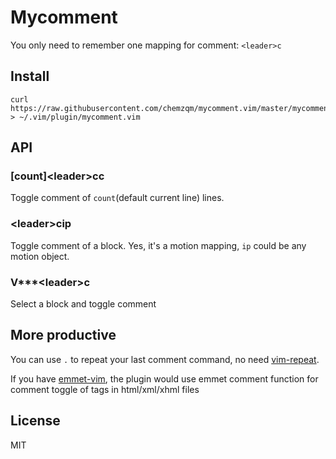 # Mycomment

You only need to remember one mapping for comment:  `<leader>c`

## Install

    curl https://raw.githubusercontent.com/chemzqm/mycomment.vim/master/mycomment.vim > ~/.vim/plugin/mycomment.vim

## API

### [count]\<leader\>cc

Toggle comment of `count`(default current line) lines.

### \<leader\>cip

Toggle comment of a block. Yes, it's a motion mapping, `ip` could be any motion object.

### V\*\*\*\<leader\>c

Select a block and toggle comment

## More productive

You can use `.` to repeat your last comment command, no need [vim-repeat](https://github.com/tpope/vim-repeat).

If you have [emmet-vim](https://github.com/mattn/emmet-vim), the plugin would use emmet comment function for comment toggle of tags in html/xml/xhml files

## License

MIT
